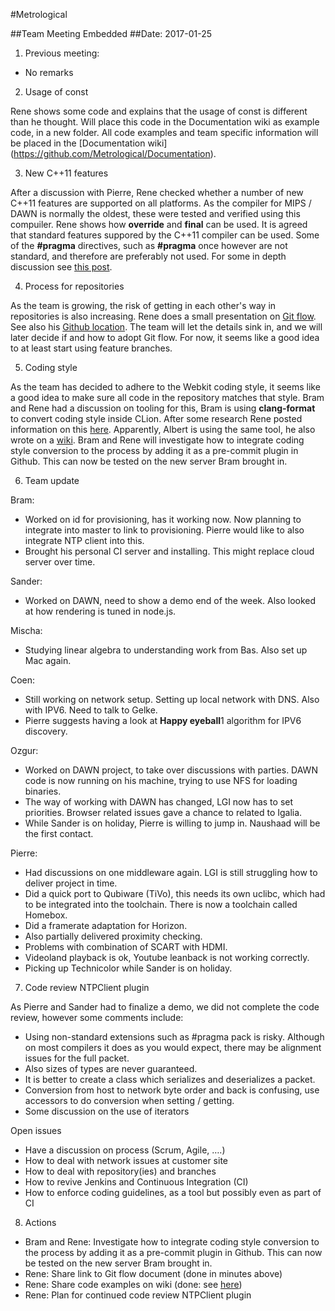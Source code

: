 #Metrological

##Team Meeting Embedded
##Date: 2017-01-25

1. Previous meeting: 
* No remarks

2. Usage of const

Rene shows some code and explains that the usage of const is different than he thought. Will place 
this code in the Documentation wiki as example code, in a new folder. All code examples and team 
specific information will be placed in the [Documentation wiki] (https://github.com/Metrological/Documentation).

3. New C++11 features

After a discussion with Pierre, Rene checked whether a number of new C++11 features are supported on 
all platforms. As the compiler for MIPS / DAWN is normally the oldest, these were tested and verified 
using this compuiler. Rene shows how **override** and **final** can be used. It is agreed that
standard features suppored by the C++11 compiler can be used. 
Some of the **#pragma** directives, such as **#pragma** once however are not standard, and therefore 
are preferably not used. For some in depth discussion see [this post](http://stackoverflow.com/questions/787533/is-pragma-once-a-safe-include-guard).

4. Process for repositories

As the team is growing, the risk of getting in each other's way in repositories is also increasing. 
Rene does a small presentation on [Git flow](http://nvie.com/posts/a-successful-git-branching-model/). See also his [Github location](https://github.com/nvie/gitflow).
The team will let the details sink in, and we will later decide if and how to adopt Git flow. For
now, it seems like a good idea to at least start using feature branches.

5. Coding style

As the team has decided to adhere to the Webkit coding style, it seems like a good idea to make sure
all code in the repository matches that style. Bram and Rene had a discussion on tooling for this,
Bram is using **clang-format** to convert coding style inside CLion. After some research Rene posted 
information on this [here](https://github.com/metrological/wiki/wiki/Coding-Style-Conversion).
Apparently, Albert is using the same tool, he also wrote on a [wiki](https://github.com/Metrological/wiki/wiki/tools-C---style-formatting).
Bram and Rene will investigate how to integrate coding style conversion to the process by adding it as
a pre-commit plugin in Github. This can now be tested on the new server Bram brought in.

6. Team update

Bram:
* Worked on id for provisioning, has it working now. Now planning to integrate into master to link to provisioning.
Pierre would like to also integrate NTP client into this.
* Brought his personal CI server and installing. This might replace cloud server over time.

Sander:
* Worked on DAWN, need to show a demo end of the week. Also looked at how rendering is tuned in node.js.

Mischa:
* Studying linear algebra to understanding work from Bas. Also set up Mac again.

Coen:
* Still working on network setup. Setting up local network with DNS. Also with IPV6. Need to talk to Gelke.
* Pierre suggests having a look at **Happy eyeball**1 algorithm for IPV6 discovery.

Ozgur:
* Worked on DAWN project, to take over discussions with parties. DAWN code is now running on his 
machine, trying to use NFS for loading binaries.
* The way of working with DAWN has changed, LGI now has to set priorities. Browser related issues 
gave a chance to related to Igalia.
* While Sander is on holiday, Pierre is willing to jump in. Naushaad will be the first contact.

Pierre:
* Had discussions on one middleware again. LGI is still struggling how to deliver project in time.
* Did a quick port to Qubiware (TiVo), this needs its own uclibc, which had to be integrated into the 
toolchain. There is now a toolchain called Homebox.
* Did a framerate adaptation for Horizon.
* Also partially delivered proximity checking.
* Problems with combination of SCART with HDMI.
* Videoland playback is ok, Youtube leanback is not working correctly.
* Picking up Technicolor while Sander is on holiday.

7. Code review NTPClient plugin

As Pierre and Sander had to finalize a demo, we did not complete the code review, however some 
comments include:
* Using non-standard extensions such as #pragma pack is risky. Although on most compilers it does as 
you would expect, there may be alignment issues for the full packet.
* Also sizes of types are never guaranteed.
* It is better to create a class which serializes and deserializes a packet.
* Conversion from host to network byte order and back is confusing, use accessors to do conversion when 
setting / getting.
* Some discussion on the use of iterators
 
Open issues
  * Have a discussion on process (Scrum, Agile, ….)
  * How to deal with network issues at customer site
  * How to deal with repository(ies) and branches
  * How to revive Jenkins and Continuous Integration (CI)
  * How to enforce coding guidelines, as a tool but possibly even as part of CI

8. Actions
  * Bram and Rene: Investigate how to integrate coding style conversion to the process by adding it as
    a pre-commit plugin in Github. This can now be tested on the new server Bram brought in.
  * Rene: Share link to Git flow document (done in minutes above)
  * Rene: Share code examples on wiki (done: see [here](https://github.com/Metrological/Documentation/tree/master/sources/code-snippets))
  * Rene: Plan for continued code review NTPClient plugin 
